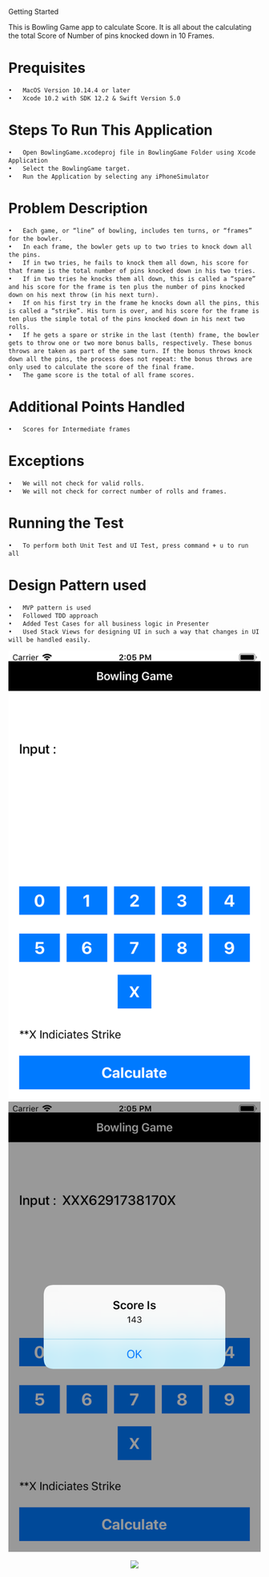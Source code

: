 Getting Started

This is Bowling Game app to calculate Score. It is all about the calculating the total Score of Number of pins knocked down in 10 Frames.

# Prequisites

	•	MacOS Version 10.14.4 or later
	•	Xcode 10.2 with SDK 12.2 & Swift Version 5.0

# Steps To Run This Application

	•	Open BowlingGame.xcodeproj file in BowlingGame Folder using Xcode Application
	•	Select the BowlingGame target.
	•	Run the Application by selecting any iPhoneSimulator

# Problem Description

	•	Each game, or “line” of bowling, includes ten turns, or “frames” for the bowler.
	•	In each frame, the bowler gets up to two tries to knock down all the pins.
	•	If in two tries, he fails to knock them all down, his score for that frame is the total number of pins knocked down in his two tries.
	•	If in two tries he knocks them all down, this is called a “spare” and his score for the frame is ten plus the number of pins knocked down on his next throw (in his next turn).
	•	If on his first try in the frame he knocks down all the pins, this is called a “strike”. His turn is over, and his score for the frame is ten plus the simple total of the pins knocked down in his next two rolls.
	•	If he gets a spare or strike in the last (tenth) frame, the bowler gets to throw one or two more bonus balls, respectively. These bonus throws are taken as part of the same turn. If the bonus throws knock down all the pins, the process does not repeat: the bonus throws are only used to calculate the score of the final frame.
	•	The game score is the total of all frame scores.

# Additional Points Handled

	•	Scores for Intermediate frames 

# Exceptions 

	•	We will not check for valid rolls.
	•	We will not check for correct number of rolls and frames.

# Running the Test

	•	To perform both Unit Test and UI Test, press command + u to run all 

# Design Pattern used 

	•	MVP pattern is used
	•	Followed TDD approach 
	•	Added Test Cases for all business logic in Presenter
	•	Used Stack Views for designing UI in such a way that changes in UI will be handled easily.

<p align="center">
<img src="https://github.com/2019-SOW-DEV-008/BowlingGame/blob/master/BowlingGame1.png"/>
 <img src="https://github.com/2019-SOW-DEV-008/BowlingGame/blob/master/BowlingGame2.png"/>
</p>


<p align="center">
<img src="https://github.com/2019-SOW-DEV-008/BowlingGame/blob/master/BowlingGame.gif"/>
</p>
